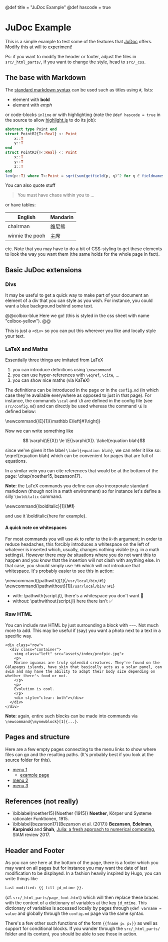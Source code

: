 @def title = "JuDoc Example"
@def hascode = true
<!-- by default hasmath=true, hascode=false, you can change this in config
by setting hasmath = false for instance and just setting it to true where
appropriate -->

# JuDoc Example

This is a simple example to test some of the features that [JuDoc](https://github.com/tlienart/JuDoc.jl) offers.
Modify this at will to experiment!

Ps: if you want to modify the header or footer, adjust the files in `src/_html_parts/`, if you want to change the style, head to `src/_css`.

## The base with Markdown

The [standard markdown syntax](https://github.com/adam-p/markdown-here/wiki/Markdown-Cheatsheet) can be used such as titles using `#`, lists:

* element with **bold**
* element with _emph_

or code-blocks `inline` or with highlighting (note the `@def hascode = true` in the source to allow [highlight.js](https://highlightjs.org/) to do its job):

```julia
abstract type Point end
struct PointR2{T<:Real} <: Point
    x::T
    y::T
end
struct PointR3{T<:Real} <: Point
    x::T
    y::T
    z::T
end
len(p::T) where T<:Point = sqrt(sum(getfield(p, η)^2 for η ∈ fieldnames(T)))
```

You can also quote stuff

> You must have chaos within you to ...

or have tables:

| English         | Mandarin   |
| --------------- | ---------- |
| chairman        | 维尼熊      |
| winnie the pooh | 主席        |

etc.
Note that you may have to do a bit of CSS-styling to get these elements to look the way you want them (the same holds for the whole page in fact).

## Basic JuDoc extensions

### Divs

It may be useful to get a quick way to make part of your document an element of a div that you can style as you wish.
For instance, you could want a blue background behind some text.

@@colbox-blue
Here we go! (this is styled in the css sheet with name "colbox-yellow").
@@

This is just a `<div>` so you can put this wherever you like and locally style your text.

### LaTeX and Maths

Essentially three things are imitated from LaTeX

1. you can introduce definitions using `\newcommand`
1. you can use hyper-references with `\eqref`, `\cite`, ...
1. you can show nice maths (via KaTeX)

The definitions can be introduced in the page or in the `config.md` (in which case they're available everywhere as opposed to just in that page).
For instance, the commands `\scal` and `\R` are defined in the config file (see `src/config.md`) and can directly be used whereas the command `\E` is defined below:

\newcommand{\E}[1]{\mathbb E\left[#1\right]}

Now we can write something like

$$  \varphi(\E{X}) \le \E{\varphi(X)}. \label{equation blah}$$

since we've given it the label `\label{equation blah}`, we can refer it like so: \eqref{equation blah} which can be convenient for pages that are full of equations.

In a similar vein you can cite references that would be at the bottom of the page: \citep{noether15, bezanson17}.

**Note**: the LaTeX commands you define can also incorporate standard markdown (though not in a math environment) so for instance let's define a silly `\bolditalic` command.

\newcommand{\bolditalic}[1]{_**!#1**_} <!--_-->

and use it \bolditalic{here for example}.

#### A quick note on whitespaces

For most commands you will use `#k` to refer to the $k$-th argument; in order to reduce headaches, this forcibly introduces a whitespace on the left of whatever is inserted which, usually, changes nothing visible (e.g. in a math settings).
However there _may be_ situations where you do not want this to happen and you know that the insertion will not clash with anything else.
In that case, you should simply use `!#k` which will not introduce that whitespace.
It's probably easier to see this in action:

\newcommand{\pathwith}[1]{`/usr/local/bin/#1`}
\newcommand{\pathwithout}[1]{`/usr/local/bin/!#1`}

* with: \pathwith{script.jl}, there's a whitespace you don't want 🚫
* without: \pathwithout{script.jl} here there isn't ✅

### Raw HTML

You can include raw HTML by just surrounding a block with `~~~`.
Not much more to add.
This may be useful if (say) you want a photo next to a text in a specific way.

~~~
<div class="row">
  <div class="container">
    <img class="left" src="assets/index/profpic.jpg">
    <p>
    Marine iguanas are truly splendid creatures. They're found on the Gálapagos islands, have skin that basically acts as a solar panel, can swim and may have the ability to adapt their body size depending on whether there's food or not.
    </p>
    <p>
    Evolution is cool.
    </p>
    <div style="clear: both"></div>      
  </div>
</div>
~~~

**Note**: again, entire such blocks can be made into commands via `\newcommand{\mynewblock}[1]{...}`.

## Pages and structure

Here are a few empty pages connecting to the menu links to show where files can go and the resulting paths. (It's probably best if you look at the source folder for this).

* [menu 1](/pub/menu1.html)
  * [example page](/pub/menu1/example.html)
* [menu 2](/pub/menu2.html)
* [menu 3](/pub/menu3.html)

## References (not really)

* \biblabel{noether15}{Noether (1915)} **Noether**,  Körper und Systeme rationaler Funktionen, 1915.
* \biblabel{bezanson17}{Bezanson et al. (2017)} **Bezanson**, **Edelman**, **Karpinski** and **Shah**, [Julia: a fresh approach to numerical computing](https://julialang.org/publications/julia-fresh-approach-BEKS.pdf), SIAM review 2017.

## Header and Footer

As you can see here at the bottom of the page, there is a footer which you may want on all pages but for instance you may want the date of last modification to be displayed.
In a fashion heavily inspired by Hugo, you can write things like

```html
Last modified: {{ fill jd_mtime }}.
```

(cf. `src/_html_parts/page_foot.html`) which will then replace these braces with the content of a dictionary of variables at the key `jd_mtime`.
This dictionary of variables is accessed locally by pages through `@def varname = value` and globally through the `config.md` page via the same syntax.

There's a few other such functions of the form `{{fname p₁ p₂}}` as well as support for conditional blocks. If you wander through the `src/_html_parts/` folder and its content, you should be able to see those in action.
